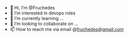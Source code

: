 - 👋 Hi, I’m @Fruchedes
- 👀 I’m interested in devops roles
- 🌱 I’m currently learning ...
- 💞️ I’m looking to collaborate on ...
- 📫 How to reach me via email @fruchedes@gmail.com

<!---
Fruchedes/Fruchedes is a ✨ special ✨ repository because its `README.md` (this file) appears on your GitHub profile.
You can click the Preview link to take a look at your changes.
--->
